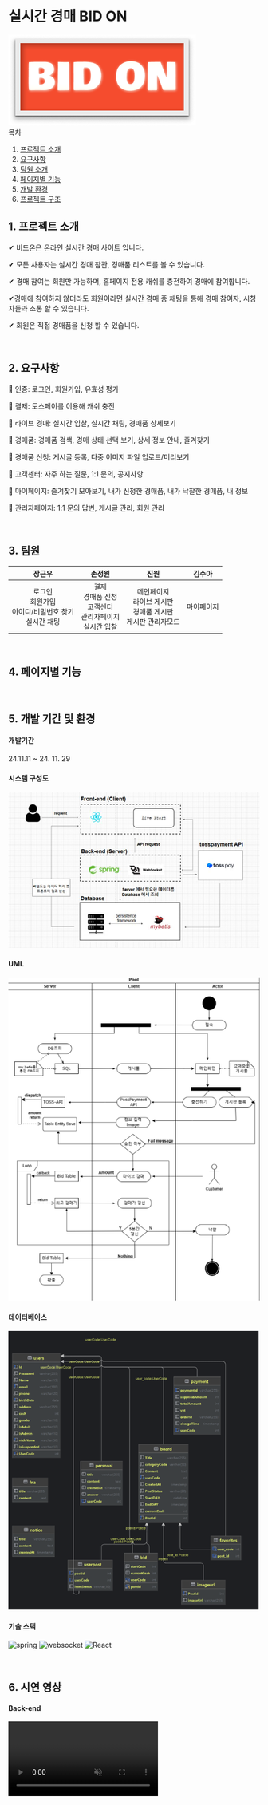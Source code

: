 # 실시간 경매 BID ON
<img src="https://github.com/gangnam-auction/gangnam-auction/blob/main/FrontEnd/auction-front/src/assets/logo.png?raw=true"/>  
<br>

<summary>목차</summary>

1. [프로젝트 소개](#intro)
2. [요구사항](#reqirements)
3. [팀원 소개](#members)
4. [페이지별 기능](#page)
5. [개발 환경](#env)
6. [프로젝트 구조](#try)


## 1. <span id="intro">프로젝트 소개</span>

✔ 비드온은 온라인 실시간 경매 사이트 입니다.

✔ 모든 사용자는 실시간 경매 참관, 경매품 리스트를 볼 수 있습니다.

✔ 경매 참여는 회원만 가능하며, 홈페이지 전용 캐쉬를 충전하여 경매에 참여합니다.

✔경매에 참여하지 않더라도 회원이라면 실시간 경매 중 채팅을 통해 경매 참여자, 시청자들과 소통 할 수 있습니다.

✔ 회원은 직접 경매품을 신청 할 수 있습니다.

<br>

## 2. <span id="reqirements">요구사항</span>

📁 인증: 로그인, 회원가입, 유효성 평가

📁 결제: 토스페이를 이용해 캐쉬 충전

📁 라이브 경매: 실시간 입찰, 실시간 채팅, 경매품 상세보기

📁 경매품: 경매품 검색, 경매 상태 선택 보기, 상세 정보 안내, 즐겨찾기

📁 경매품 신청: 게시글 등록, 다중 이미지 파일 업로드/미리보기

📁 고객센터: 자주 하는 질문,  1:1 문의, 공지사항

📁 마이페이지: 즐겨찾기 모아보기, 내가 신청한 경매품, 내가 낙찰한 경매품, 내 정보

📁 관리자페이지: 1:1 문의 답변, 게시글 관리, 회원 관리

<br>
  
## 3. <span id="members">팀원</span>
| **장근우** | **손정원** | **진원** | **김수아** |
| :-------: | :-------: | :-------: | :-------: |
| 로그인 <br>회원가입 <br>이이디/비밀번호 찾기 <br>실시간 채팅 | 결제 <br> 경매품 신청 <br>고객센터 <br>관리자페이지 <br>실시간 입찰 | 메인페이지 <br> 라이브 게시판 <br> 경매품 게시판 <br>게시판 관리자모드 | 마이페이지 | 

<br>

## 4. <span id="page">페이지별 기능</span>


<br>

## 5. <span id="env">개발 기간 및 환경</span>

#### 개발기간 
24.11.11 ~ 24. 11. 29

#### 시스템 구성도
<img src="https://github.com/gangnam-auction/gangnam-auction/blob/main/FrontEnd/auction-front/src/assets/%EC%95%84%ED%82%A4%ED%85%8C%EC%B2%98.png?raw=true" alt="Architecture" />

#### UML
<img src="https://github.com/gangnam-auction/gangnam-auction/blob/main/FrontEnd/auction-front/src/assets/uml.png?raw=true"/>

#### 데이터베이스
<img src="https://github.com/gangnam-auction/gangnam-auction/blob/main/FrontEnd/auction-front/src/assets/ER.png?raw=true" alt="ERD" />


#### 기술 스택
<p>
  <img src="https://img.shields.io/badge/Spring-6DB33F?style=for-the-badge&logo=Spring&logoColor=white" alt="spring"/>
  <img src="https://img.shields.io/badge/WebSocket-61DAFB?style=for-the-badge&logo=WebSocket&logoColor=white" alt="websocket" />
  <img src="https://img.shields.io/badge/React-61DAFB?style=for-the-badge&logo=React&logoColor=white" alt="React" />
</p>

<br>

## 6. <sapn id="try">시연 영상</span>

#### Back-end
<video src="https://github.com/gangnam-auction/gangnam-auction/raw/refs/heads/main/FrontEnd/auction-front/src/assets/%EC%A0%9C%EB%AA%A9%20%EC%97%86%EB%8A%94%20%EB%8F%99%EC%98%81%EC%83%81%20-%20Clipchamp%EB%A1%9C%20%EC%A0%9C%EC%9E%91.mp4" muted="muted"/>
